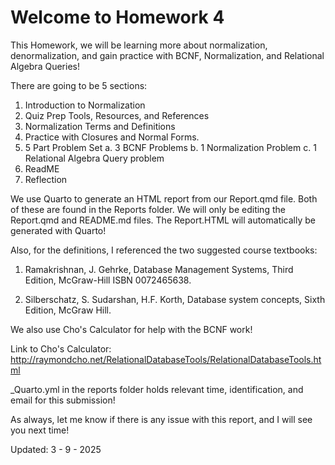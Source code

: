 # Welcome to Homework 4

This Homework, we will be learning more about normalization, denormalization, and gain practice with BCNF, Normalization, and Relational Algebra Queries!

There are going to be 5 sections:

1. Introduction to Normalization
2. Quiz Prep Tools, Resources, and References
3. Normalization Terms and Definitions
4. Practice with Closures and Normal Forms.
5. 5 Part Problem Set 
    a. 3 BCNF Problems
    b. 1 Normalization Problem
    c. 1 Relational Algebra Query problem
6. ReadME
7. Reflection

We use Quarto to generate an HTML report from our Report.qmd file. Both of these are found in the Reports folder. We will only be editing the Report.qmd and README.md files. The Report.HTML will automatically be generated with Quarto!

Also, for the definitions, I referenced the two suggested course textbooks:

1. Ramakrishnan, J. Gehrke, Database Management Systems, Third Edition, McGraw-Hill ISBN 0072465638. 

2. Silberschatz, S. Sudarshan, H.F. Korth, Database system concepts, Sixth Edition, McGraw Hill. 

We also use Cho's Calculator for help with the BCNF work!

Link to Cho's Calculator: http://raymondcho.net/RelationalDatabaseTools/RelationalDatabaseTools.html 

_Quarto.yml in the reports folder holds relevant time, identification, and email for this submission!

As always, let me know if there is any issue with this report, and I will see you next time!

Updated: 3 - 9 - 2025